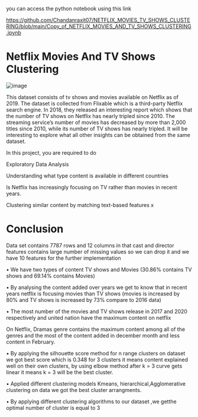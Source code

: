 

you can access the python notebook using this link

https://github.com/Chandanraxit07/NETFLIX_MOVIES_TV_SHOWS_CLUSTERING/blob/main/Copy_of_NETFLIX_MOVIES_AND_TV_SHOWS_CLUSTERING.ipynb



# Netflix Movies And TV Shows Clustering
![image](https://user-images.githubusercontent.com/98047808/164591625-2544cb28-a8a0-4b6d-9471-3900730f9709.png)


This dataset consists of tv shows and movies available on Netflix as of 2019. The dataset is collected from Flixable which is a third-party Netflix search engine.
In 2018, they released an interesting report which shows that the number of TV shows on Netflix has nearly tripled since 2010. The streaming service’s number of movies has decreased by more than 2,000 titles since 2010, while its number of TV shows has nearly tripled. It will be interesting to explore what all other insights can be obtained from the same dataset.

 In this project, you are required to do
 
Exploratory Data Analysis

Understanding what type content is available in different countries

Is Netflix has increasingly focusing on TV rather than movies in recent years.

Clustering similar content by matching text-based features x


# Conclusion

Data set contains 7787 rows and 12 columns in that cast and director features contains large number of missing values so we can drop it and we have 10 features for the further implementation

• We have two types of content TV shows and Movies (30.86%  contains TV shows and 69.14% contains Movies)

• By analysing the content added over years we get to know that in recent years netflix is focusing movies than TV shows (movies is 
increased by 80% and TV shows is increased by 73% compare to 2016 data)

• The most number of the movies and TV shows release in 2017 and 2020 respectively and united nation have the maximum content on netflix

On Netflix, Dramas genre contains the maximum content among all of the genres and the most of the content added in december month and less content in February.

• By applying the silhouette score method for n range clusters on dataset we got best score which is 0.348 for 3 clusters it means content explained well on their own clusters, by using elbow method after k = 3 curve gets linear it means k = 3 will be the best cluster.

• Applied different clustering models Kmeans, hierarchical,Agglomerative clustering on data we got the best cluster arrangments.

• By applying different clustering algorithms to our dataset ,we getthe optimal number of cluster is equal to 3
